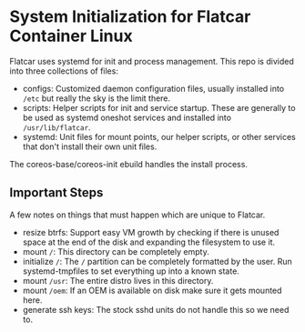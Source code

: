 # System Initialization for Flatcar Container Linux

Flatcar uses systemd for init and process management. This repo is
divided into three collections of files:

* configs: Customized daemon configuration files, usually installed into
  `/etc` but really the sky is the limit there.
* scripts: Helper scripts for init and service startup. These are generally to
  be used as systemd oneshot services and installed into `/usr/lib/flatcar`.
* systemd: Unit files for mount points, our helper scripts, or other services
  that don't install their own unit files.

The coreos-base/coreos-init ebuild handles the install process.

## Important Steps

A few notes on things that must happen which are unique to Flatcar.

* resize btrfs: Support easy VM growth by checking if there is unused space at
  the end of the disk and expanding the filesystem to use it.
* mount `/`: This directory can be completely empty.
* initialize `/`: The `/` partition can be completely formatted by the
  user. Run systemd-tmpfiles to set everything up into a known state.
* mount `/usr`: The entire distro lives in this directory.
* mount `/oem`: If an OEM is available on disk make sure it gets mounted here.
* generate ssh keys: The stock sshd units do not handle this so we need to.
